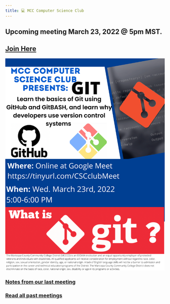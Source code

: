 ```yaml
---
title: 💻 MCC Computer Science Club
---
```

## Upcoming meeting March 23, 2022 @ 5pm MST.
## [Join Here](https://tinyurl.com/CSCclubMeet)
![Upcoming Meeting](MCC_COmputer_Science_Club.png)

### [Notes from our last meeting](notes/intro-to-git.md)
### [Read all past meetings](/notes)